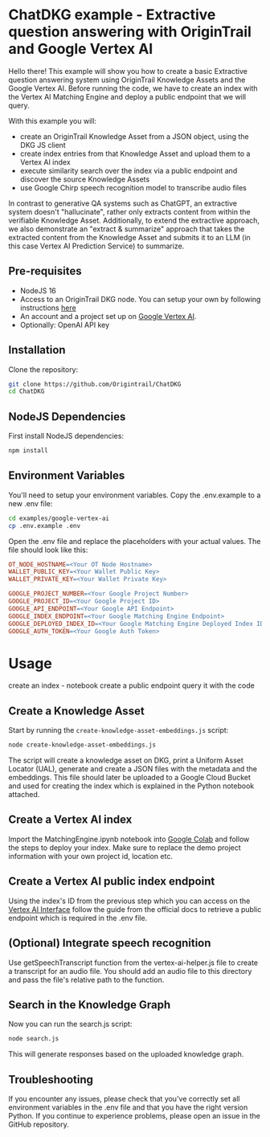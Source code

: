 # ChatDKG example - Extractive question answering with OriginTrail and Google Vertex AI

Hello there! This example will show you how to create a basic Extractive question answering system using OriginTrail Knowledge Assets and the Google Vertex AI. Before running the code, we have to create an index with the Vertex AI Matching Engine and deploy a public endpoint that we will query.

With this example you will:

- create an OriginTrail Knowledge Asset from a JSON object, using the DKG JS client
- create index entries from that Knowledge Asset and upload them to a Vertex AI index
- execute similarity search over the index via a public endpoint and discover the source Knowledge Assets
- use Google Chirp speech recognition model to transcribe audio files

In contrast to generative QA systems such as ChatGPT, an extractive system doesn't "hallucinate", rather only extracts content from within the verifiable Knowledge Asset.
Additionally, to extend the extractive approach, we also demonstrate an "extract & summarize" approach that takes the extracted content from the Knowledge Asset and submits it to an LLM (in this case Vertex AI Prediction Service) to summarize.

## Pre-requisites

- NodeJS 16
- Access to an OriginTrail DKG node. You can setup your own by following instructions [here](https://docs.origintrail.io/decentralized-knowledge-graph-layer-2/testnet-node-setup-instructions/setup-instructions-dockerless)
- An account and a project set up on [Google Vertex AI](https://cloud.google.com/vertex-ai).
- Optionally: OpenAI API key

## Installation

Clone the repository:

```bash
git clone https://github.com/Origintrail/ChatDKG
cd ChatDKG
```

## NodeJS Dependencies

First install NodeJS dependencies:

```bash
npm install
```

## Environment Variables

You'll need to setup your environment variables. Copy the .env.example to a new .env file:

```bash
cd examples/google-vertex-ai
cp .env.example .env
```

Open the .env file and replace the placeholders with your actual values. The file should look like this:

```makefile
OT_NODE_HOSTNAME=<Your OT Node Hostname>
WALLET_PUBLIC_KEY=<Your Wallet Public Key>
WALLET_PRIVATE_KEY=<Your Wallet Private Key>

GOOGLE_PROJECT_NUMBER=<Your Google Project Number>
GOOGLE_PROJECT_ID=<Your Google Project ID>
GOOGLE_API_ENDPOINT=<Your Google API Endpoint>
GOOGLE_INDEX_ENDPOINT=<Your Google Matching Engine Endpoint>
GOOGLE_DEPLOYED_INDEX_ID=<Your Google Matching Engine Deployed Index ID>
GOOGLE_AUTH_TOKEN=<Your Google Auth Token>
```

# Usage

create an index - notebook
create a public endpoint
query it with the code

## Create a Knowledge Asset

Start by running the `create-knowledge-asset-embeddings.js` script:

```bash
node create-knowledge-asset-embeddings.js
```

The script will create a knowledge asset on DKG, print a Uniform Asset Locator (UAL), generate and create a JSON files with the metadata and the embeddings. This file should later be uploaded to a Google Cloud Bucket and used for creating the index which is explained in the Python notebook attached.

## Create a Vertex AI index

Import the MatchingEngine.ipynb notebook into [Google Colab](https://colab.google/) and follow the steps to deploy your index. Make sure to replace the demo project information with your own project id, location etc.

## Create a Vertex AI public index endpoint

Using the index's ID from the previous step which you can access on the [Vertex AI Interface](https://console.cloud.google.com/vertex-ai/matching-engine/) follow the guide from the official docs to retrieve a public endpoint which is required in the .env file.

## (Optional) Integrate speech recognition

Use getSpeechTranscript function from the vertex-ai-helper.js file to create a transcript for an audio file. You should add an audio file to this directory and pass the file's relative path to the function.

## Search in the Knowledge Graph

Now you can run the search.js script:

```bash
node search.js
```

This will generate responses based on the uploaded knowledge graph.

## Troubleshooting

If you encounter any issues, please check that you've correctly set all environment variables in the .env file and that you have the right version Python. If you continue to experience problems, please open an issue in the GitHub repository.
